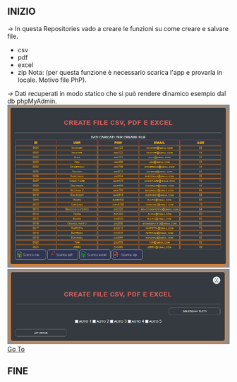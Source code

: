 
## INIZIO ##

-> In questa Repositories vado a creare le funzioni su come creare e salvare file.<br />
<ul>
  <li>csv</li>
  <li>pdf</li>
  <li>excel</li>
  <li>zip Nota: (per questa funzione è necessario scarica l'app e provarla in locale. Motivo file PhP).</li>
</ul>
-> Dati recuperati in modo statico che si può rendere dinamico esempio dal db phpMyAdmin.

<img src="img/screen-shot.png" alt="Sorry, not image" />
<img src="img/screen-shot-2.png" alt="Sorry, not image" />
<a href="https://ivanpierdeveloper.github.io/create-file/" target="_blank">Go To</a>

## FINE ##

